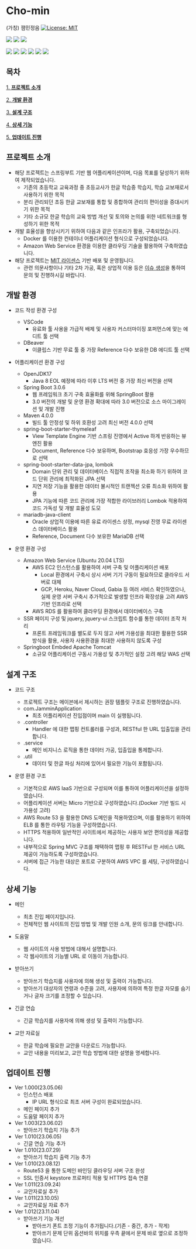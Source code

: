 # Cho-min 
 (가칭) 잼민정음
[![License: MIT](https://img.shields.io/badge/License-MIT-yellow.svg)](https://opensource.org/licenses/MIT)

![](https://img.shields.io/badge/Maintained-yes-green.svg)
![](https://img.shields.io/website-up-down-green-red/http/monip.org.svg)
![](https://img.shields.io/badge/Ask%20me-anything-1abc9c.svg)

![](https://img.shields.io/badge/Java-ED8B00?style=for-the-badge&logo=java&logoColor=white)
![](https://img.shields.io/badge/Spring-6DB33F?style=for-the-badge&logo=spring&logoColor=white)
![](https://img.shields.io/badge/Amazon_AWS-232F3E?style=for-the-badge&logo=amazon-aws&logoColor=white)
![](https://img.shields.io/badge/jQuery-0769AD?style=for-the-badge&logo=jquery&logoColor=white)
![](https://img.shields.io/badge/HTML5-E34F26?style=for-the-badge&logo=html5&logoColor=white)
![](https://img.shields.io/badge/CSS3-1572B6?style=for-the-badge&logo=css3&logoColor=white)

## 목차
[1. **프로젝트 소개**](#프로젝트-소개)

[2. **개발 환경**](#개발-환경)

[3. **설계 구조**](#설계-구조)

[4. **상세 기능**](#상세-기능)

[5. **업데이트 진행**](#업데이트-진행)


## 프로젝트 소개
* 해당 프로젝트는 스프링부트 기반 웹 어플리케이션이며, 다음 목표를 달성하기 위하여 제작되었습니다.  
  * 기존의 초등학교 교육과정 중 초등교사가 한글 학습중 학습지, 학습 교보재로서 사용하기 위한 목적
  * 분리 관리되던 초등 한글 교보재를 통합 및 종합하여 관리의 편이성을 증대시키기 위한 목적
  * 기타 소규모 한글 학습의 교육 방법 개선 및 토의와 논의를 위한 네트워크를 형성하기 위한 목적
* 개발 효율성을 향상시키기 위하여 다음과 같은 인프라가 활용, 구축되었습니다.  
  * Docker 를 이용한 컨테이너 어플리케이션 형식으로 구성되었습니다.  
  * Amazon Web Service 환경을 이용한 클라우딩 기술을 활용하여 구축하였습니다.  
* 해당 프로젝트는 [MIT 라이센스](https://choosealicense.com/licenses/mit/) 기반 배포 및 운영됩니다.  
  *  관련 의문사항이나 기타 2차 가공, 혹은 상업적 이용 등은 [이슈 생성](https://github.com/LucestDail/jammin/issues)을 통하여 문의 및 진행하시길 바랍니다.



## 개발 환경

- 코드 작성 환경 구성
  * VSCode
    * 유료화 툴 사용을 가급적 배제 및 사용자 커스터마이징 포퍼먼스에 맞는 에디트 툴 선택
  * DBeaver
    * 이클립스 기반 무료 툴 중 가장 Reference 다수 보유한 DB 에디트 툴 선택

- 어플리케이션 환경 구성
  * OpenJDK17
    * Java 8 EOL 예정에 따라 이후 LTS 버전 중 가장 최신 버전을 선택
  * Spring Boot 3.0.6
    * 웹 프레임워크 초기 구축 효율화를 위해 SpringBoot 활용
    * 3.0 버전의 개발 및 운영 환경 확대에 따라 3.0 버전으로 소스 마이그레이션 및 개발 진행
  * Maven 4.0.0
    * 빌드 툴 안정성 및 하위 호환성 고려 최신 버전 4.0.0 선택
  * spring-boot-starter-thymeleaf
    * View Template Engine 기반 스프링 진영에서 Active 하게 반응하는 뷰 엔진 활용
    * Document, Reference 다수 보유하며, Bootstrap 효응성 가장 우수하므로 선택
  * spring-boot-starter-data-jpa, lombok
    * Domain 단위 관리 및 데이터베이스 직접적 조작을 최소화 하기 위하여 코드 단위 관리에 최적화된 JPA 선택
    * 지연 저장 기능을 활용한 데이터 불시적인 트랜젝션 오류 최소화 위하여 활용
    * JPA 기능에 따른 코드 관리에 가장 적합한 라이브러리 Lombok 적용하여 코드 가독성 및 개발 효율성 도모
  * mariadb-java-client
    * Oracle 상업적 이용에 따른 유료 라이센스 상정, mysql 진영 무료 라이센스 데이터베이스 활용
    * Reference, Document 다수 보유한 MariaDB 선택
  
- 운영 환경 구성
  * Amazon Web Service (Ubuntu 20.04 LTS)
    * AWS EC2 인스턴스를 활용하여 서버 구축 및 어플리케이션 배포 
      * Local 환경에서 구축시 상시 서버 기기 구동이 필요하므로 클라우드 서버로 대체
      * GCP, Heroku, Naver Cloud, Gabia 등 여러 서비스 확인하였으나,  
         실제 운영 서버 구축시 추가적으로 발생할 인프라 확장성을 고려 AWS 기반 인프라로 선택
    * AWS RDS 를 활용하여 클라우딩 환경에서 데이터베이스 구축
  * SSR 페이지 구성 및 jquery, jquery-ui 스크립트 함수를 통한 데이터 조작 처리
    * 프론트 프레임워크를 별도로 두지 않고 서버 가용성을 최대한 활용한 SSR 방식을 활용, 사용자 사용환경을 최대한 사용하지 않도록 구성
  * Springboot Embded Apache Tomcat
    * 소규모 어플리케이션 구동시 가용성 및 추가적인 설정 고려 해당 WAS 선택

## 설계 구조

- 코드 구조  
  
  * 프로젝트 구조는 메이븐에서 제시하는 권장 템플릿 구조로 진행하였습니다.
  * com.JamminApplication
    * 최초 어플리케이션 진입점이며 main 이 실행됩니다.
  * .controller
    * Handler 에 대한 맵핑 컨트롤러를 구성과, RESTful 한 URL 입출입을 관리합니다.
  * .service
    * 메인 비지니스 로직을 통한 데이터 가공, 입출입을 통제합니다.
  * .util
    * 데이터 및 한글 파싱 처리에 있어서 필요한 기능이 포함됩니다.  
  
- 운영 환경 구조
  * 기본적으로 AWS IaaS 기반으로 구성되며 이를 통하여 어플리케이션을 설정하였습니다.  
  * 어플리케이션 서버는 Micro 기반으로 구성하였습니다.(Docker 기반 빌드 시 가용성 고려)  
  * AWS Route 53 을 활용한 DNS 도메인을 적용하였으며, 이를 활용하기 위하여 ELB 를 통한 라우팅 기능을 구성하였습니다.  
  * HTTPS 적용하여 일반적인 사이트에서 제공하는 사용자 보안 편의성을 제공합니다.
  * 내부적으로 Spring MVC 구조를 채택하여 맵핑 후 RESTFul 한 서비스 URL 제공이 가능하도록 구성하였습니다.  
  * 서버에 접근 가능한 대상은 포트로 구분하여 AWS VPC 를 세팅, 구성하였습니다.   

## 상세 기능
- 메인
  - 최초 진입 페이지입니다.
  - 전체적인 웹 사이트의 진입 방법 및 개발 인원 소개, 문의 링크를 안내합니다.

- 도움말
  - 웹 사이트의 사용 방법에 대해서 설명합니다.
  - 각 웹사이트의 기능별 URL 로 이동이 가능합니다.

- 받아쓰기
  - 받아쓰기 학습지를 사용자에 의해 생성 및 출력이 가능합니다.
  - 받아쓰기 대상자의 연령과 수준을 고려, 사용자에 의하여 특정 한글 자모를 숨기거나 글자 크기를 조정할 수 있습니다.
  
- 긴글 연습
  - 긴글 학습지를 사용자에 의해 생성 및 출력이 가능합니다.

- 교안 자료실
  - 한글 학습에 필요한 교안을 다운로드 가능합니다.
  - 교안 내용을 미리보고, 교안 학습 방법에 대한 설명을 명세합니다.

## 업데이트 진행
  - Ver 1.000(23.05.06)
    - 인스턴스 배포
      - IP URL 형식으로 최초 서버 구성이 완료되었습니다.
    - 메인 페이지 추가
    - 도움말 페이지 추가
  - Ver 1.003(23.06.02)
    - 받아쓰기 학습지 기능 추가
  - Ver 1.010(23.06.05)
    - 긴글 연습 기능 추가
  - Ver 1.010(23.07.29)
    - 받아쓰기 학습지 출력 기능 추가
  - Ver 1.010(23.08.12)
    - Route53 을 통한 도메인 바인딩 클라우딩 서버 구조 완성
    - SSL 인증서 keystore 프로퍼티 적용 및 HTTPS 접속 연결
  - Ver 1.011(23.09.24)
    - 교안자료실 추가
  - Ver 1.011(23.10.05)
    - 교안자료실 자료 추가
  - Ver 1.012(23.11.04)
    - 받아쓰기 기능 개선
        - 받아쓰기 폰트 조정 기능이 추가됩니다.(기존 - 중간, 추가 - 작게)
        - 받아쓰기 문제 단위 옵션바의 위치를 우측 끝에서 문제 바로 옆으로 조정하였습니다.